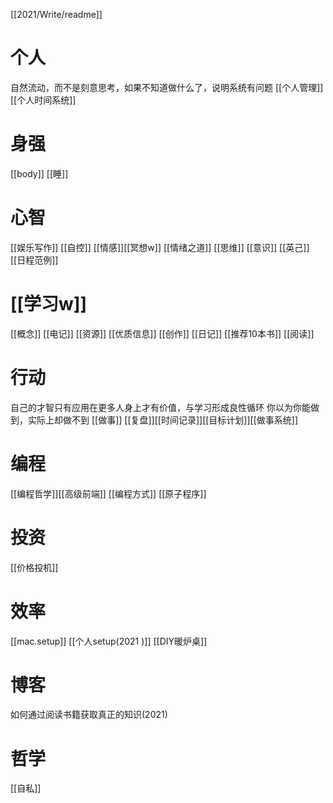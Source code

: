 [[2021/Write/readme]]
# 个人
自然流动，而不是刻意思考，如果不知道做什么了，说明系统有问题
[[个人管理]]
[[个人时间系统]]
# 身强
[[body]] [[睡]]
# 心智
[[娱乐写作]] [[自控]] [[情感]][[冥想w]] [[情绪之道]]
[[思维]] [[意识]] [[英己]] [[日程范例]]
# [[学习w]]
[[概念]] [[电记]] [[资源]]
[[优质信息]] [[创作]] [[日记]]
[[推荐10本书]] [[阅读]]
# 行动
自己的才智只有应用在更多人身上才有价值，与学习形成良性循环
你以为你能做到，实际上却做不到
[[做事]] [[复盘]][[时间记录]][[目标计划]][[做事系统]]
# 编程
[[编程哲学]][[高级前端]]
[[编程方式]]
[[原子程序]]
# 投资
[[价格投机]]
# 效率
[[mac.setup]]
[[个人setup(2021 )]]
[[DIY暖炉桌]]
# 博客
如何通过阅读书籍获取真正的知识(2021)
# 哲学
[[自私]]